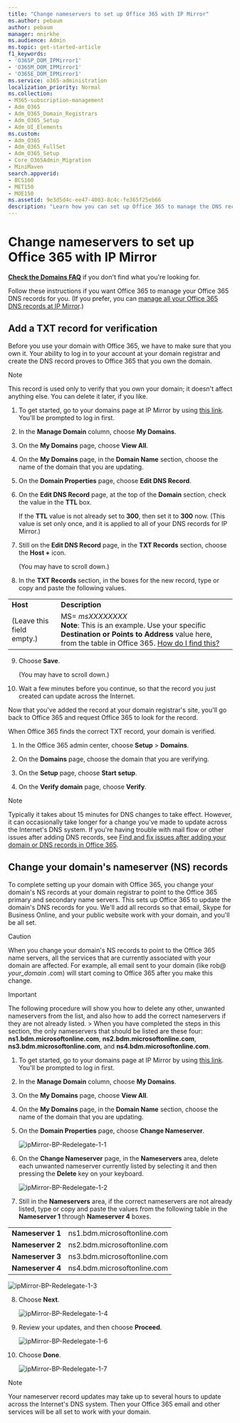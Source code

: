 ```yaml
---
title: "Change nameservers to set up Office 365 with IP Mirror"
ms.author: pebaum
author: pebaum
manager: mnirkhe
ms.audience: Admin
ms.topic: get-started-article
f1_keywords:
- 'O365P_DOM_IPMirror1'
- 'O365M_DOM_IPMirror1'
- 'O365E_DOM_IPMirror1'
ms.service: o365-administration
localization_priority: Normal
ms.collection: 
- M365-subscription-management
- Adm_O365
- Adm_O365_Domain_Registrars
- Adm_O365_Setup
- Adm_UI_Elements
ms.custom:
- Adm_O365
- Adm_O365_FullSet
- Adm_O365_Setup
- Core_O365Admin_Migration
- MiniMaven
search.appverid:
- BCS160
- MET150
- MOE150
ms.assetid: 9e3d5d4c-ee47-4003-8c4c-fe365f25eb66
description: "Learn how you can set up Office 365 to manage the DNS records of your custom domain at IP Mirror."
---
```


# Change nameservers to set up Office 365 with IP Mirror

 **[Check the Domains FAQ](../setup/domains-faq.md)** if you don't find what you're looking for. 
  
Follow these instructions if you want Office 365 to manage your Office 365 DNS records for you. (If you prefer, you can [manage all your Office 365 DNS records at IP Mirror](create-dns-records-at-ip-mirror.md).)
  
    
## Add a TXT record for verification

Before you use your domain with Office 365, we have to make sure that you own it. Your ability to log in to your account at your domain registrar and create the DNS record proves to Office 365 that you own the domain.
  
> [!NOTE]
> This record is used only to verify that you own your domain; it doesn't affect anything else. You can delete it later, if you like.
  
1. To get started, go to your domains page at IP Mirror by using [this link](https://portal.speednames.asia/portal/). You'll be prompted to log in first.
    
2. In the **Manage Domain** column, choose **My Domains**.
    
3. On the **My Domains** page, choose **View All**.
    
4. On the **My Domains** page, in the **Domain Name** section, choose the name of the domain that you are updating. 
    
5. On the **Domain Properties** page, choose **Edit DNS Record**.
    
6. On the **Edit DNS Record** page, at the top of the **Domain** section, check the value in the **TTL** box. 
    
    If the **TTL** value is not already set to **300**, then set it to **300** now. (This value is set only once, and it is applied to all of your DNS records for IP Mirror.)
    
7. Still on the **Edit DNS Record** page, in the **TXT Records** section, choose the **Host +** icon.
    
    (You may have to scroll down.)
    
8. In the **TXT Records** section, in the boxes for the new record, type or copy and paste the following values.
    
|||
|:-----|:-----|
|**Host** <br/> |**Description** <br/> |
|(Leave this field empty.)  <br/> |MS= *msXXXXXXXX*  <br/> **Note**: This is an example. Use your specific **Destination or Points to Address** value here, from the table in Office 365. [How do I find this?](../get-help-with-domains/information-for-dns-records.md)          |
   
9. Choose **Save**.
    
    (You may have to scroll down.)
    
10. Wait a few minutes before you continue, so that the record you just created can update across the Internet.
    
Now that you've added the record at your domain registrar's site, you'll go back to Office 365 and request Office 365 to look for the record.
  
When Office 365 finds the correct TXT record, your domain is verified.
  
1. In the Office 365 admin center, choose **Setup** \> **Domains**.
    
2. On the **Domains** page, choose the domain that you are verifying. 
    
3. On the **Setup** page, choose **Start setup**.
    
4. On the **Verify domain** page, choose **Verify**.
    
> [!NOTE]
> Typically it takes about 15 minutes for DNS changes to take effect. However, it can occasionally take longer for a change you've made to update across the Internet's DNS system. If you're having trouble with mail flow or other issues after adding DNS records, see [Find and fix issues after adding your domain or DNS records in Office 365](../get-help-with-domains/find-and-fix-issues.md). 
  
## Change your domain's nameserver (NS) records

To complete setting up your domain with Office 365, you change your domain's NS records at your domain registrar to point to the Office 365 primary and secondary name servers. This sets up Office 365 to update the domain's DNS records for you. We'll add all records so that email, Skype for Business Online, and your public website work with your domain, and you'll be all set.
  
> [!CAUTION]
> When you change your domain's NS records to point to the Office 365 name servers, all the services that are currently associated with your domain are affected. For example, all email sent to your domain (like rob@ *your_domain*  .com) will start coming to Office 365 after you make this change. 
  
> [!IMPORTANT]
>  The following procedure will show you how to delete any other, unwanted nameservers from the list, and also how to add the correct nameservers if they are not already listed. >  When you have completed the steps in this section, the only nameservers that should be listed are these four: **ns1.bdm.microsoftonline.com**, **ns2.bdm.microsoftonline.com**, **ns3.bdm.microsoftonline.com**, and **ns4.bdm.microsoftonline.com**. 
  
1. To get started, go to your domains page at IP Mirror by using [this link](https://portal.speednames.asia/portal/). You'll be prompted to log in first.
    
2. In the **Manage Domain** column, choose **My Domains**.
    
3. On the **My Domains** page, choose **View All**.
    
4. On the **My Domains** page, in the **Domain Name** section, choose the name of the domain that you are updating. 
    
5. On the **Domain Properties** page, choose **Change Nameserver**.
    
    ![ipMirror-BP-Redelegate-1-1](../media/285fb407-4bb8-468d-b708-373c064600f9.png)
  
6. On the **Change Nameserver** page, in the **Nameservers** area, delete each unwanted nameserver currently listed by selecting it and then pressing the **Delete** key on your keyboard. 
    
    ![ipMirror-BP-Redelegate-1-2](../media/412b0845-6745-4626-a74d-5502246b8457.png)
  
7. Still in the **Nameservers** area, if the correct nameservers are not already listed, type or copy and paste the values from the following table in the **Nameserver 1** through **Nameserver 4** boxes.
    
|||
|:-----|:-----|
|**Nameserver 1** <br/> |ns1.bdm.microsoftonline.com  <br/> |
|**Nameserver 2** <br/> |ns2.bdm.microsoftonline.com  <br/> |
|**Nameserver 3** <br/> |ns3.bdm.microsoftonline.com  <br/> |
|**Nameserver 4** <br/> |ns4.bdm.microsoftonline.com  <br/> |
   
   ![ipMirror-BP-Redelegate-1-3](../media/2d244f67-46c5-434a-b1ec-fc90915e9d6e.png)
  
8. Choose **Next**.
    
    ![ipMirror-BP-Redelegate-1-4](../media/2f813dd4-d7f7-428c-a5c2-51cbd5663663.png)
  
9. Review your updates, and then choose **Proceed**.
    
    ![ipMirror-BP-Redelegate-1-6](../media/3fe35a90-db5b-4076-838c-395737e26c38.png)
  
10. Choose **Done**.
    
    ![ipMirror-BP-Redelegate-1-7](../media/f15edbfa-b004-4912-a318-fc768f8df2b7.png)
  
> [!NOTE]
> Your nameserver record updates may take up to several hours to update across the Internet's DNS system. Then your Office 365 email and other services will be all set to work with your domain.